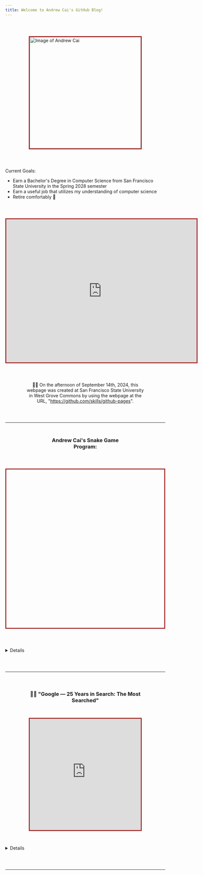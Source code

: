 ```yaml
---
title: Welcome to Andrew Cai's GitHub Blog!
---
```


<p style="margin-bottom:2em;white-space:pre"> </p>

<!-- Reminder for editing this webpage: please make my webpages read-only to prevent hacker attacks, because the user is likely to already have access to good social media platforms, and for this webpage, I do not want to use more third-party online platforms so far -->

<img src="https://avatars.githubusercontent.com/u/181604248?s=400&u=88a726ffaab91d761b32cb516b31b18dad0c521c&v=4" alt="Image of Andrew Cai" width="350" height="350" style="border:3px solid brown;vertical-align:middle;display:block;float:none;left:0;right:0;margin:auto">

<p style="margin-bottom:2em;white-space:pre"> </p>

Current Goals:
- Earn a Bachelor's Degree in Computer Science from San Francisco State University in the Spring 2028 semester
- Earn a useful job that utilizes my understanding of computer science
- Retire comfortably 👴

<p style="margin-bottom:2em;white-space:pre"> </p>

<iframe src="https://www.google.com/maps/embed?pb=!1m14!1m12!1m3!1d25245.826935445275!2d-122.48187641691896!3d37.72605332589471!2m3!1f0!2f0!3f0!3m2!1i1024!2i768!4f13.1!5e0!3m2!1sen!2sus!4v1726654775120!5m2!1sen!2sus" width="600" height="450" style="border:3px solid brown;vertical-align:middle;display:block;float:none;left:0;right:0;margin:auto" allowfullscreen="" loading="lazy" referrerpolicy="no-referrer-when-downgrade"></iframe>

<p style="margin-bottom:2em;white-space:pre"> </p>

<p style="vertical-align:middle;display:block;float:none;left:0;right:0;margin:auto;width:75%;text-align:center">
      👨‍🎓 On the afternoon of September 14th, 2024, this webpage was created at San Francisco State University in West Grove Commons by using the webpage at the URL, "<a href="https://github.com/skills/github-pages">https://github.com/skills/github-pages</a>".
</p>

<p style="margin-bottom:2em;white-space:pre"> </p>

<hr>

<p style="margin-bottom:1em;white-space:pre"> </p>

<h3 style="vertical-align:middle;display:block;float:none;left:0;right:0;margin:auto;width:50%;text-align:center">Andrew Cai's Snake Game Program:</h3>

<p style="margin-bottom:2em;white-space:pre"> </p>

<canvas id="canvas" width="500" height="500" style="border:3px solid brown;vertical-align:middle;display:block;float:none;left:0;right:0;margin:auto"></canvas>
<script src="https://code.jquery.com/jquery-2.1.0.js"></script>
<script>
      //	Set	up	canvas
      var canvas = document.getElementById("canvas");
      var ctx = canvas.getContext("2d");
      //	Get	the	width	and	height	from	the	canvas	element
      var width = canvas.width;
      var height = canvas.height;
      //	Work	out	the	width	and	height	in	blocks
      var blockSize = 10;
      var widthInBlocks = width / blockSize;
      var heightInBlocks = height / blockSize;
      //	Set	score	to	0
      var score = 0;
      //	Draw	the	border
      var drawBorder = function() {
        ctx.fillStyle = "aquamarine";
        ctx.fillRect(0, 0, width, height);
        ctx.fillStyle = "Gray";
        ctx.fillRect(0, 0, width, blockSize);
        ctx.fillRect(0, height - blockSize, width, blockSize);
        ctx.fillRect(0, 0, blockSize, height);
        ctx.fillRect(width - blockSize, 0, blockSize, height);
      };
      //	Draw	the	score	in	the	top-left	corner
      var drawScore = function() {
        ctx.font = "20px	Courier";
        ctx.fillStyle = "Black";
        ctx.textAlign = "left";
        ctx.textBaseline = "top";
        ctx.fillText("Score:	" + score, blockSize, blockSize);
      };
      //	Clear	the	interval	and	display	Game	Over	text
      var gameOver = function() {
        clearInterval(intervalId);
        ctx.font = "60px	Courier";
        ctx.fillStyle = "Black";
        ctx.textAlign = "center";
        ctx.textBaseline = "middle";
        ctx.fillText("Game	Over", width / 2, height / 2);
      };
      //	Draw	a	circle	(using	the	function	from	Chapter	14)
      var circle = function(x, y, radius, fillCircle) {
        ctx.beginPath();
        ctx.arc(x, y, radius, 0, Math.PI * 2, false);
        if (fillCircle) {
          ctx.fill();
        } else {
          ctx.stroke();
        }
      };
      //	The	Block	constructor
      var Block = function(col, row) {
        this.col = col;
        this.row = row;
      };
      //	Draw	a	square	at	the	block's	location
      Block.prototype.drawSquare = function(color) {
        var x = this.col * blockSize;
        var y = this.row * blockSize;
        ctx.fillStyle = color;
        ctx.fillRect(x, y, blockSize, blockSize);
      };
      //	Draw	a	circle	at	the	block's	location
      Block.prototype.drawCircle = function(color) {
        var centerX = this.col * blockSize + blockSize / 2;
        var centerY = this.row * blockSize + blockSize / 2;
        ctx.fillStyle = color;
        circle(centerX, centerY, blockSize / 2, true);
      };
      //	Check	if	this	block	is	in	the	same	location	as	another	block
      Block.prototype.equal = function(otherBlock) {
        return this.col === otherBlock.col && this.row === otherBlock.row;
      };
      //	The	Snake	constructor
      var Snake = function() {
        this.segments = [
          new Block(7, 5),
          new Block(6, 5),
          new Block(5, 5)
        ];
        this.direction = "right";
        this.nextDirection = "right";
      };
      //	Draw	a	square	for	each	segment	of	the	snake's	body
      Snake.prototype.draw = function() {
        this.segments[0].drawSquare("Green");
        for (var i = 1; i < this.segments.length; i++) {
          if (i % 2 === 1) {
            this.segments[i].drawSquare("Blue");
          } else if (i % 2 === 0) {
            this.segments[i].drawSquare("Yellow");
          }
        }
      };
      //	Create	a	new	head	and	add	it	to	the	beginning	of
      //	the	snake	to	move	the	snake	in	its	current	direction
      Snake.prototype.move = function() {
        var head = this.segments[0];
        var newHead;
        this.direction = this.nextDirection;
        if (this.direction === "right") {
          newHead = new Block(head.col + 1, head.row);
        } else if (this.direction === "down") {
          newHead = new Block(head.col, head.row + 1);
        } else if (this.direction === "left") {
          newHead = new Block(head.col - 1, head.row);
        } else if (this.direction === "up") {
          newHead = new Block(head.col, head.row - 1);
        }
        if (this.checkCollision(newHead)) {
          gameOver();
          return;
        }
        this.segments.unshift(newHead);
        if (newHead.equal(apple.position)) {
          score++;
          for (var i = 0; i < this.segments.length; i++) {
            while (apple.position.equal(this.segments[i])) {
              apple.move();
            }
          }
        } else {
          this.segments.pop();
        }
      };
      //	Check	if	the	snake's	new	head	has	collided	with	the	wall	or	itself
      Snake.prototype.checkCollision = function(head) {
        var leftCollision = (head.col === 0);
        var topCollision = (head.row === 0);
        var rightCollision = (head.col === widthInBlocks - 1);
        var bottomCollision = (head.row === heightInBlocks - 1);
        var wallCollision = leftCollision || topCollision ||
          rightCollision || bottomCollision;
        var selfCollision = false;
        for (var i = 0; i < this.segments.length; i++) {
          if (head.equal(this.segments[i])) {
            selfCollision = true;
          }
        }
        return wallCollision || selfCollision;
      };
      //	Set	the	snake's	next	direction	based	on	the	keyboard
      Snake.prototype.setDirection = function(newDirection) {
        if (this.direction === "up" && newDirection === "down") {
          return;
        } else if (this.direction === "right" && newDirection === "left") {
          return;
        } else if (this.direction === "down" && newDirection === "up") {
          return;
        } else if (this.direction === "left" && newDirection === "right") {
          return;
        }
        this.nextDirection = newDirection;
      };
      //	The	Apple	constructor
      var Apple = function() {
        this.position = new Block(10, 10);
      };
      //	Draw	a	circle	at	the	apple's	location
      Apple.prototype.draw = function() {
        this.position.drawCircle("LimeGreen");
      };
      //	Move	the	apple	to	a	new	random	location
      Apple.prototype.move = function() {
        var randomCol = Math.floor(Math.random() * (widthInBlocks - 2)) + 1;
        var randomRow = Math.floor(Math.random() * (heightInBlocks - 2)) + 1;
        this.position = new Block(randomCol, randomRow);
      };
      //	Create	the	snake	and	apple	objects
      var snake = new Snake();
      var apple = new Apple();
      //	Pass	an	animation	function	to	setInterval
      var intervalId = setInterval(function() {
        ctx.clearRect(0, 0, width, height);
        drawBorder();
        drawScore();
        snake.move();
        snake.draw();
        apple.draw();
      }, 100);
      //	Convert	keycodes	to	directions
      var directions = {
        65: "left",
        87: "up",
        68: "right",
        83: "down"
      };
      //	The	keydown	handler	for	handling	direction	key	presses
      $("body").keydown(function(event) {
        var newDirection = directions[event.keyCode];
        if (newDirection !== undefined) {
          snake.setDirection(newDirection);
        }
      });  
</script>

<p style="margin-bottom:2em;white-space:pre"> </p>

<details>

      <summary>🧑‍💻 Details of the program shown above</summary>
      
      <p style="margin-bottom:1em;white-space:pre"> </p>
      
      <p>
            On the evening of September 14th, 2024, at San Francisco State University in West Grove Commons, I wanted to try to evaluate GitHub Pages, so I created the version of a Snake game program directly above this paragraph. The version of a Snake game program directly above this paragraph is from the first three pages in the "Putting It All Together" section of Chapter 17 in Part III of the book, <i>JavaScript for Kids: A Playful Introduction to Programming</i>.
      </p>
      
      <br>
      
      <p>
      The author of the book is Nick Morgan. Additionally, the illustrator of the book is Miran Lipovača. In addition, the technical reviewer of this book is Angus Croll.
      </p>
      
      <br>
      
      <p>
      Also, William Pollock is the publisher of this book. Additionally, the production editor of this book is Riley Hoffman. In addition, the developmental editors of this book are William Pollock and Seph Kramer.
      </p>
      
      <br>
      
      <p>
      Also, the copyeditor of this book is Rachel Monaghan. Additionally, Tina Salameh created the cover illustration of this book. In addition, the compositor of this book is Riley Hoffman.
      </p>
      
      <br>
      
      <p>
      🧑‍💼 Also, the proofreader of this book is Paula L. Fleming. Additionally, No Starch Press published this book. In addition, the publication date of this book is December 14, 2014.
      </p>
      
      <br>
      
      <p>To control the snake's movement, press the W, A, S, and D keys on a computer keyboard:</p>
      <ul>
            <li>The "W" key: Moves the snake upward</li>
            <li>The "A" key: Moves the snake to the left</li>
            <li>The "S" key: Moves the snake downward</li>
            <li>The "D" key: Moves the snake to the right</li>
      </ul>
      
      <br>
      
      <p>To restart the game, please reload the webpage.</p>
      <p style="margin-bottom:1em;white-space:pre"> </p>
      
      JavaScript Code Sample:
      <pre>
            <code>
                  console.log("Hello, world!");
            </code>
      </pre>

</details>

<p style="margin-bottom:2em;white-space:pre"> </p> 

<hr>

<p style="margin-bottom:2em;white-space:pre"> </p>

<h3 style="vertical-align:middle;display:block;float:none;left:0;right:0;margin:auto;width:75%;text-align:center">🧑‍💻 "Google — 25 Years in Search: The Most Searched"</h3>

<p style="margin-bottom:1em;white-space:pre"> </p>

<iframe src="https://www.youtube.com/embed/3KtWfp0UopM" width="350" height="350" title="YouTube video titled 'Google — 25 Years in Search: The Most Searched'" style="border:3px solid brown;vertical-align:middle;display:block;float:none;left:0;right:0;margin:auto"></iframe>

<p style="margin-bottom:1em;white-space:pre"> </p>

<details>

      <summary>🧑‍💻 Details of the video shown above</summary>
      
      <p style="margin-bottom:1em;white-space:pre"> </p>
      
      <p>
            The video was published on Dec 11, 2023.
            "Google is celebrating the most searched figures and moments in 25 years of Google Search. From BTS to Taylor Swift, see the moments that have changed the world and inspired the next generation to come. Explore more at <a href="https://trends.google.com/trends/yis/2023/GLOBAL/">https://trends.google.com/trends/yis/2023/GLOBAL/</a>
            
            #YearinSearch 
            
            Audio described version here: <a href="https://www.youtube.com/watch?v=3KtWfp0UopM">https://www.youtube.com/watch?v=3KtWfp0UopM</a> 
            
            Music by:
            U2 'I Still Haven’t Found What I’m Looking For'
            Beyoncé 'Crazy in Love'
            Taylor Swift 'Wildest Dreams (Taylor's Version)'
            Tina Turner 'The Best'
            Composers: Marcel Neumann, Simon Heeger, Christian Vorländer, Hermann Schepetkov
            Additional Vocals: United Voices Chicago, Hugh O‘Neil
            Music Producer: Lukas Lehmann
            Executive Music Producer: Simon Heeger
            Music production company: 2WEI Music
            Sfx & Mix: Marcel Neumann"
            
            🧑‍🎨
            
            "Footage courtesy of:
            Major League Baseball footage used with permission of Major League Baseball. All rights reserved.
            SPIDER-MAN: INTO THE SPIDER-VERSE © 2018 Sony Pictures Animation Inc. All Rights Reserved. Courtesy of Sony Pictures Animation
            MARVEL and all related character names: © & TM 2023 MARVEL
            'BARBIE®' and associated trademarks and trade dress are owned by and used with permission of Mattel, Inc. © 2023 Mattel, Inc. All Rights Reserved.
            Footage provided by Veritone
            Getty Images
            BBC Motion Gallery/Getty Images 
            NASA
            Max Headroom CREATED BY ROCKY MORTON, ANNABEL JANKEL AND GEORGE STONE 
            Scripps National Spelling Bee, all rights reserved
            The White Helmets
            Associated Press
            KGO-TV/ABC7
            The Footage Company
            © 2023 Viacom Media Networks, a division of Viacom International Inc. All Rights Reserved
            © Henri Calderon for Colossal
            French Tennis Federation
            USTA
            CBS News      "🧑‍💼"
            NCAA
            Thanks to © Red Bull Media House
            Dick Clark Productions
            Courtesy to FIFA
            Footage provided by IMG Archive
            The Pokémon Company International
            TB12 Sports 
            Disney+ 
            Gracie Films 
            Warner Brothers"
      </p>
</details>

<p style="margin-bottom:2em;white-space:pre"> </p>

<hr>

<p style="margin-bottom:2em;white-space:pre"> </p>
